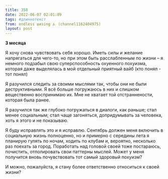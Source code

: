 ```yaml
---
title: 358
date: 2022-06-07 02:01:09
tags: #длиннотекст
from: endless шизing ⍼ (channel1162404975)
layout: post
---
```


**3 месяца**

Я хочу снова чувствовать себя хорошо. Иметь силы и желание напрягаться для чего-то, но при этом быть расслабленным по жизни –  я немного подзабыл свою суперспособность охуенного похуизма, которая даже выделялась в мой отдельный приятный вайб (кто понял - тот понял)

Я разучился следить за своими мыслями так, чтобы они не были деструктивными. Я всё больше погружаюсь в них и слишком вещественно воспринимаю их. Мне не хватает той отстраннености, которая была ранее.

Я разучился так же глубоко погружаться в диалоги, как раньше; стал менее социальным; стал чаще загоняться, допридумывать за человека, хоть я этого и не показываю.

Я буду исправлять это и я исправлю. Сентябрь должен меня включить в социальную жизнь полноценно, но и примерно с середины лета я планирую гулять по ночам, ходить по клубам и, вероятно, несколько раз поехать за город. Поработать над головой своей тоже постараюсь, почистить, отполировать свои паттерны мыслей.
Может у меня получится вновь почувствовать тот самый здоровый похуизм?

И можно, пожалуйста, я стану более ответственно относиться к своей жизни?


